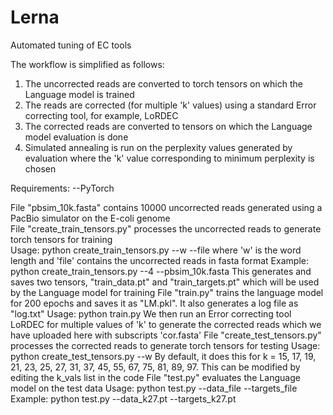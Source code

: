 # Lerna
Automated tuning of EC tools

The workflow is simplified as follows:
1) The uncorrected reads are converted to torch tensors on which the Language model is trained
2) The reads are corrected (for multiple 'k' values) using a standard Error correcting tool, for example, LoRDEC
3) The corrected reads are converted to tensors on which the Language model evaluation is done
4) Simulated annealing is run on the perplexity values generated by evaluation where the 'k' value corresponding to minimum perplexity is chosen

Requirements:
--PyTorch

File "pbsim_10k.fasta" contains 10000 uncorrected reads generated using a PacBio simulator on the E-coli genome  
File "create_train_tensors.py" processes the uncorrected reads to generate torch tensors for training  
  Usage: python create_train_tensors.py --w --file
    where 'w' is the word length and 'file' contains the uncorrected reads in fasta format
  Example: python create_train_tensors.py --4 --pbsim_10k.fasta
  This generates and saves two tensors, "train_data.pt" and "train_targets.pt" which will be used by the Language model for training
File "train.py" trains the language model for 200 epochs and saves it as "LM.pkl". It also generates a log file as "log.txt"
  Usage: python train.py
We then run an Error correcting tool LoRDEC for multiple values of 'k' to generate the corrected reads which we have uploaded here with subscripts 'cor.fasta'
File "create_test_tensors.py" processes the corrected reads to generate torch tensors for testing
  Usage: python create_test_tensors.py --w
  By default, it does this for k = 15, 17, 19, 21, 23, 25, 27, 31, 37, 45, 55, 67, 75, 81, 89, 97. This can be modified by editing the k_vals list in the code
File "test.py" evaluates the Language model on the test data
  Usage: python test.py --data_file --targets_file
  Example: python test.py --data_k27.pt --targets_k27.pt
  

